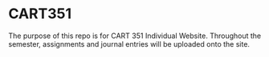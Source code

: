 # CART351
 The purpose of this repo is for CART 351 Individual Website. Throughout the semester, assignments and journal entries will be uploaded onto the site.

